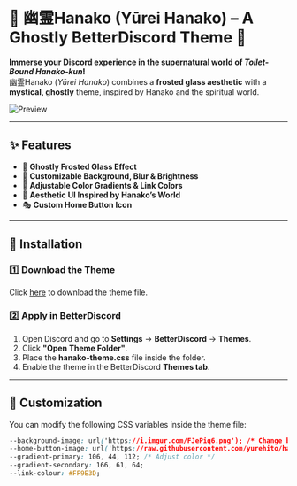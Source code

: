 # 🌸 幽霊Hanako (Yūrei Hanako) – A Ghostly BetterDiscord Theme 👻  

**Immerse your Discord experience in the supernatural world of *Toilet-Bound Hanako-kun*!**  
幽霊Hanako (*Yūrei Hanako*) combines a **frosted glass aesthetic** with a **mystical, ghostly** theme, inspired by Hanako and the spiritual world.  

![Preview](https://github.com/yurehito/animations/blob/1d3c4637c685e3680af5e71fbe35cee27ce2d836/Screenshot%202025-03-15%20120502.png)  

---

## ✨ Features  
- 👻 **Ghostly Frosted Glass Effect**  
- 🎨 **Customizable Background, Blur & Brightness**  
- 🌌 **Adjustable Color Gradients & Link Colors**  
- 🏮 **Aesthetic UI Inspired by Hanako’s World**  
- 🎭 **Custom Home Button Icon**  

---

## 🔧 Installation  

### **1️⃣ Download the Theme**  
Click [here](https://raw.githubusercontent.com/yurehito/hanako-theme/main/hanako-theme.css) to download the theme file.  

### **2️⃣ Apply in BetterDiscord**  
1. Open Discord and go to **Settings** → **BetterDiscord** → **Themes**.  
2. Click **"Open Theme Folder"**.  
3. Place the **hanako-theme.css** file inside the folder.  
4. Enable the theme in the BetterDiscord **Themes tab**.  

---

## 🎨 Customization  
You can modify the following CSS variables inside the theme file:  

```css
--background-image: url('https://i.imgur.com/FJePiq6.png'); /* Change background */
--home-button-image: url('https://raw.githubusercontent.com/yurehito/hanako-theme/main/discord.svg'); /* Custom Discord icon */
--gradient-primary: 106, 44, 112; /* Adjust color */
--gradient-secondary: 166, 61, 64;
--link-colour: #FF9E3D;

